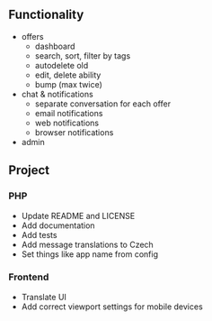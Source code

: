 ## Functionality
* offers
    * dashboard
    * search, sort, filter by tags
    * autodelete old
    * edit, delete ability
    * bump (max twice)
* chat & notifications
    * separate conversation for each offer
    * email notifications
    * web notifications
    * browser notifications
* admin

## Project

### PHP
* Update README and LICENSE
* Add documentation
* Add tests
* Add message translations to Czech
* Set things like app name from config

### Frontend
* Translate UI
* Add correct viewport settings for mobile devices
